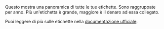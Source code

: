 Questo mostra una panoramica di tutte le tue etichette. Sono raggruppate per anno. Più un'etichetta è grande, maggiore è il denaro ad essa collegato.

Puoi leggere di più sulle etichette nella [documentazione ufficiale](https://docs.firefly-iii.org/concepts/tags).